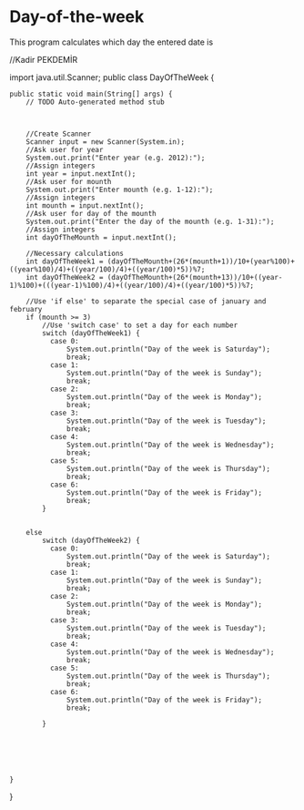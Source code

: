 # Day-of-the-week
This program calculates which day the entered date is

//Kadir PEKDEMİR 


import java.util.Scanner;
public class DayOfTheWeek {

	public static void main(String[] args) {
		// TODO Auto-generated method stub
		
		
		
		//Create Scanner
		Scanner input = new Scanner(System.in);
		//Ask user for year
		System.out.print("Enter year (e.g. 2012):");
		//Assign integers 
		int year = input.nextInt();
		//Ask user for mounth
		System.out.print("Enter mounth (e.g. 1-12):");
		//Assign integers 
		int mounth = input.nextInt();
		//Ask user for day of the mounth
		System.out.print("Enter the day of the mounth (e.g. 1-31):");
		//Assign integers 
		int dayOfTheMounth = input.nextInt();
		
		//Necessary calculations
		int dayOfTheWeek1 = (dayOfTheMounth+(26*(mounth+1))/10+(year%100)+((year%100)/4)+((year/100)/4)+((year/100)*5))%7;
		int dayOfTheWeek2 = (dayOfTheMounth+(26*(mounth+13))/10+((year-1)%100)+(((year-1)%100)/4)+((year/100)/4)+((year/100)*5))%7;
		 
		//Use 'if else' to separate the special case of january and february
		if (mounth >= 3)
			//Use 'switch case' to set a day for each number
			switch (dayOfTheWeek1) {
			  case 0:
				  System.out.println("Day of the week is Saturday");
				  break;
			  case 1:
				  System.out.println("Day of the week is Sunday");
				  break;
			  case 2:
				  System.out.println("Day of the week is Monday");
				  break;
			  case 3:
				  System.out.println("Day of the week is Tuesday");
				  break;
			  case 4:
				  System.out.println("Day of the week is Wednesday");
				  break;
			  case 5:
				  System.out.println("Day of the week is Thursday");
				  break;
			  case 6:
				  System.out.println("Day of the week is Friday");
				  break;
			}
				  
				 
		else 
			switch (dayOfTheWeek2) {
			  case 0:
				  System.out.println("Day of the week is Saturday");
				  break;
			  case 1:
				  System.out.println("Day of the week is Sunday");
				  break;
			  case 2:
				  System.out.println("Day of the week is Monday");
				  break;
			  case 3:
				  System.out.println("Day of the week is Tuesday");
				  break;
			  case 4:
				  System.out.println("Day of the week is Wednesday");
				  break;
			  case 5:
				  System.out.println("Day of the week is Thursday");
				  break;
			  case 6:
				  System.out.println("Day of the week is Friday");
				  break;
				  
			}
				  
				  
				  
			
		

	}

}
